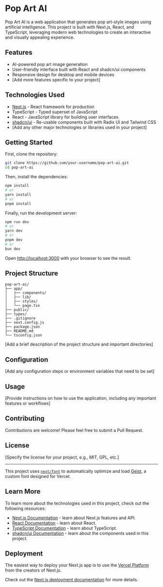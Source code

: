 # Pop Art AI

Pop Art AI is a web application that generates pop art-style images using artificial intelligence. This project is built with Next.js, React, and TypeScript, leveraging modern web technologies to create an interactive and visually appealing experience.

## Features

- AI-powered pop art image generation
- User-friendly interface built with React and shadcn/ui components
- Responsive design for desktop and mobile devices
- [Add more features specific to your project]

## Technologies Used

- [Next.js](https://nextjs.org) - React framework for production
- TypeScript - Typed superset of JavaScript
- React - JavaScript library for building user interfaces
- [shadcn/ui](https://ui.shadcn.com/) - Re-usable components built with Radix UI and Tailwind CSS
- [Add any other major technologies or libraries used in your project]

## Getting Started

First, clone the repository:

```bash
git clone https://github.com/your-username/pop-art-ai.git
cd pop-art-ai
```

Then, install the dependencies:

```bash
npm install
# or
yarn install
# or
pnpm install
```

Finally, run the development server:

```bash
npm run dev
# or
yarn dev
# or
pnpm dev
# or
bun dev
```

Open [http://localhost:3000](http://localhost:3000) with your browser to see the result.

## Project Structure

```
pop-art-ai/
├── app/
│   ├── components/
│   ├── lib/
│   ├── styles/
│   └── page.tsx
├── public/
├── types/
├── .gitignore
├── next.config.js
├── package.json
├── README.md
└── tsconfig.json
```

[Add a brief description of the project structure and important directories]

## Configuration

[Add any configuration steps or environment variables that need to be set]

## Usage

[Provide instructions on how to use the application, including any important features or workflows]

## Contributing

Contributions are welcome! Please feel free to submit a Pull Request.

## License

[Specify the license for your project, e.g., MIT, GPL, etc.]

---

This project uses [`next/font`](https://nextjs.org/docs/app/building-your-application/optimizing/fonts) to automatically optimize and load [Geist](https://vercel.com/font), a custom font designed for Vercel.

## Learn More

To learn more about the technologies used in this project, check out the following resources:

- [Next.js Documentation](https://nextjs.org/docs) - learn about Next.js features and API.
- [React Documentation](https://reactjs.org/) - learn about React.
- [TypeScript Documentation](https://www.typescriptlang.org/docs/) - learn about TypeScript.
- [shadcn/ui Documentation](https://ui.shadcn.com/) - learn about the components used in this project.

## Deployment

The easiest way to deploy your Next.js app is to use the [Vercel Platform](https://vercel.com/new?utm_medium=default-template&filter=next.js&utm_source=create-next-app&utm_campaign=create-next-app-readme) from the creators of Next.js.

Check out the [Next.js deployment documentation](https://nextjs.org/docs/app/building-your-application/deploying) for more details.
